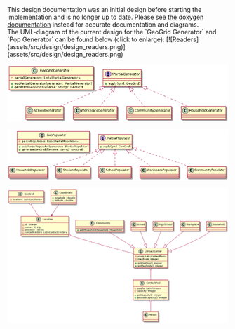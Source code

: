 <div class="alert">
This design documentation was an initial design before starting the implementation and is no longer up to date. Please see <a href="doxygen/">the doxygen documentation</a> instead for accurate documentation and diagrams.
</div>
The UML-diagram of the current design for the `GeoGrid Generator` and `Pop Generator` can be found below (click to enlarge):
[![Readers](assets/src/design/design_readers.png)](assets/src/design/design_readers.png)

[![Generator](assets/src/design/design_generator.png)](assets/src/design/design_generator.png)

[![Populator](assets/src/design/design_populator.png)](assets/src/design/design_populator.png)

[![Data Structure](assets/src/design/design_data_structure.png)](assets/src/design/design_data_structure.png)
